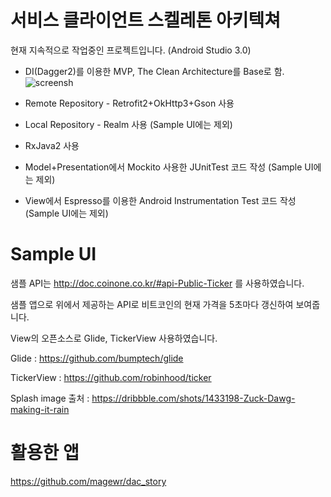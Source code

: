 # 서비스 클라이언트 스켈레톤 아키텍쳐

현재 지속적으로 작업중인 프로젝트입니다. (Android Studio 3.0)

- DI(Dagger2)를 이용한 MVP, The Clean Architecture를 Base로 함.
![screensh](https://images.contentful.com/emmiduwd41v7/6HuRyfP1Vm4UEIiIEIeMwS/5f66cdc5c4a5af60f24920548babace1/clean-android-architecture2.jpg)

- Remote Repository - Retrofit2+OkHttp3+Gson 사용

- Local Repository - Realm 사용 (Sample UI에는 제외)

- RxJava2 사용

- Model+Presentation에서 Mockito 사용한 JUnitTest 코드 작성 (Sample UI에는 제외)

- View에서 Espresso를 이용한 Android Instrumentation Test 코드 작성 (Sample UI에는 제외)




# Sample UI

샘플 API는 http://doc.coinone.co.kr/#api-Public-Ticker 를 사용하였습니다.

샘플 앱으로 위에서 제공하는 API로 비트코인의 현재 가격을 5초마다 갱신하여 보여줍니다.

View의 오픈소스로 Glide, TickerView 사용하였습니다.

Glide : https://github.com/bumptech/glide

TickerView : https://github.com/robinhood/ticker

Splash image 출처 : https://dribbble.com/shots/1433198-Zuck-Dawg-making-it-rain


# 활용한 앱

https://github.com/magewr/dac_story
